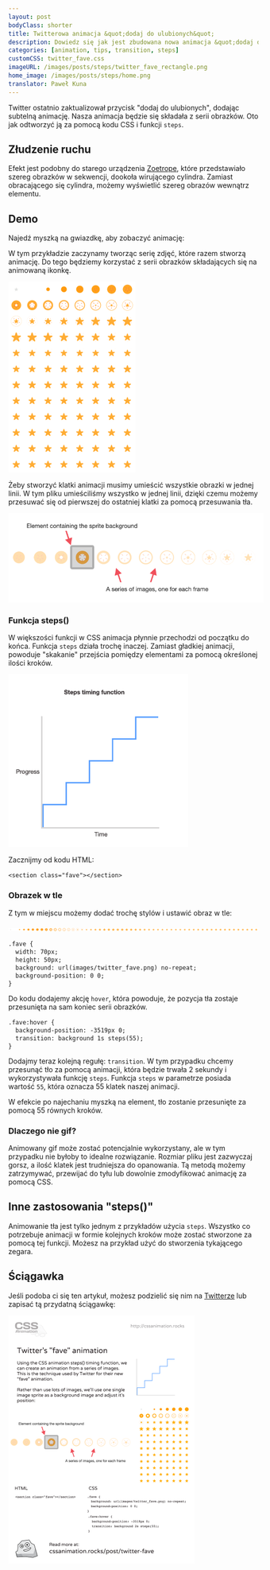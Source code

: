 ```yaml
---
layout: post
bodyClass: shorter
title: Twitterowa animacja &quot;dodaj do ulubionych&quot;
description: Dowiedz się jak jest zbudowana nowa animacja &quot;dodaj do ulubionych&quot;, kt&oacute;ra korzysta z funkcji steps() w CSS.
categories: [animation, tips, transition, steps]
customCSS: twitter_fave.css
imageURL: /images/posts/steps/twitter_fave_rectangle.png
home_image: /images/posts/steps/home.png
translator: Paweł Kuna
---
```


Twitter ostatnio zaktualizował przycisk &quot;dodaj do ulubionych&quot;, dodając subtelną animację. Nasza animacja będzie się składała z serii obrazk&oacute;w. Oto jak odtworzyć ją za pomocą kodu CSS i funkcji `steps`.

## Złudzenie ruchu

Efekt jest podobny do starego urządzenia [Zoetrope](http://en.wikipedia.org/wiki/Zoetrope), kt&oacute;re przedstawiało szereg obrazk&oacute;w w sekwencji, dookoła wirującego cylindra. Zamiast obracającego się cylindra, możemy wyświetlić szereg obraz&oacute;w wewnątrz elementu.

## Demo

Najedź myszką na gwiazdkę, aby zobaczyć animację:

<section class="fave demo-container tap-to-activate"></section>

W tym przykładzie zaczynamy tworząc serię zdjęć, kt&oacute;re razem stworzą animację. Do tego będziemy korzystać z serii obrazk&oacute;w składających się na animowaną ikonkę.

<img src="/images/posts/steps/twitter_fave_rectangle.png" alt="Frames from Twitter's fave icon animation" style="max-width:256px" />

Żeby stworzyć klatki animacji musimy umieścić wszystkie obrazki w jednej linii. W tym pliku umieściliśmy wszystko w jednej linii, dzięki czemu możemy przesuwać się od pierwszej do ostatniej klatki za pomocą przesuwania tła.

<img src="/images/posts/steps/frames.png" alt="How the background images are positioned within an element" style="max-width:514px" />

### Funkcja steps()

W większości funkcji w CSS animacja płynnie przechodzi od początku do końca. Funkcja `steps` działa trochę inaczej. Zamiast gładkiej animacji, powoduje &quot;skakanie&quot; przejścia pomiędzy elementami za pomocą określonej ilości krok&oacute;w.

<img src="/images/posts/steps/steps.png" alt="How the steps function is illustrated on a graph, as a series of discrete steps" style="max-width:362px" />

Zacznijmy od kodu HTML:

    <section class="fave"></section>

### Obrazek w tle

Z tym w miejscu możemy dodać trochę styl&oacute;w i ustawić obraz w tle:

![Image sprite for the animation](/images/posts/steps/twitter_fave.png)

    .fave {
      width: 70px;
      height: 50px;
      background: url(images/twitter_fave.png) no-repeat;
      background-position: 0 0;
    }

Do kodu dodajemy akcję&nbsp;`hover`, kt&oacute;ra powoduje, że pozycja tła zostaje przesunięta na sam koniec serii obrazk&oacute;w.

    .fave:hover {
      background-position: -3519px 0;
      transition: background 1s steps(55);
    }

Dodajmy teraz kolejną regułę: `transition`. W tym przypadku chcemy przesunąć tło za pomocą animacji, kt&oacute;ra będzie trwała 2 sekundy i wykorzystywała funkcję `steps`. Funkcja `steps` w parametrze posiada wartość `55`, kt&oacute;ra oznacza 55 klatek naszej animacji.

W efekcie po najechaniu myszką na element, tło zostanie przesunięte za pomocą 55 r&oacute;wnych krok&oacute;w.

### Dlaczego nie gif?

Animowany gif może zostać potencjalnie wykorzystany, ale w tym przypadku nie byłoby to idealne rozwiązanie. Rozmiar pliku jest zazwyczaj gorsz, a ilość klatek jest trudniejsza do opanowania. Tą metodą możemy zatrzymywać, przewijać do tyłu lub dowolnie zmodyfikować animację za pomocą CSS.

## Inne zastosowania &quot;steps()&quot;

Animowanie tła jest tylko jednym z przykład&oacute;w użycia&nbsp;`steps`. Wszystko co potrzebuje animacji w formie kolejnych krok&oacute;w może zostać stworzone za pomocą tej funkcji. Możesz na przykład użyć do stworzenia tykającego zegara.

## Ściągawka

Jeśli podoba ci się ten artykuł, możesz podzielić się nim na [Twitterze](https://twitter.com/intent/tweet?text=Recreate%20the%20Twitter%20fave%20icon%20animation&url=https://cssanimation.rocks/post/twitter-fave/&original_referer=https://cssanimation.rocks) lub zapisać tą przydatną ściągawkę:

<img src="/tips/twitter-fave.png" alt="Share this summary on Twitter" style="max-width:375px" />
